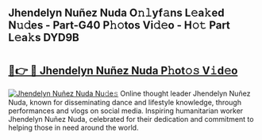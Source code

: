 ## Jhendelyn Nuñez Nuda O𝚗𝚕yf𝚊ns L𝚎a𝚔ed N𝚞𝚍es - Part-G40 P𝚑𝚘tos Vi𝚍𝚎o - H𝚘𝚝 Part L𝚎a𝚔s DYD9B

# <h2><a href="http://kfejxnb.oniu.top/?m=Jhendelyn+Nu%c3%b1ez+Nuda">🔗👉 🔴 Jhendelyn Nuñez Nuda P𝚑ot𝚘𝚜 V𝚒d𝚎o</a></h2>

[![Jhendelyn Nuñez Nuda Nu𝚍e𝚜](https://i.imgur.com/0qMVB7G.gif)](http://kfejxnb.oniu.top/?m=Jhendelyn+Nu%c3%b1ez+Nuda)
Online thought leader Jhendelyn Nuñez Nuda, known for disseminating dance and lifestyle knowledge, through performances and vlogs on social media. Inspiring humanitarian worker Jhendelyn Nuñez Nuda, celebrated for their dedication and commitment to helping those in need around the world.  
